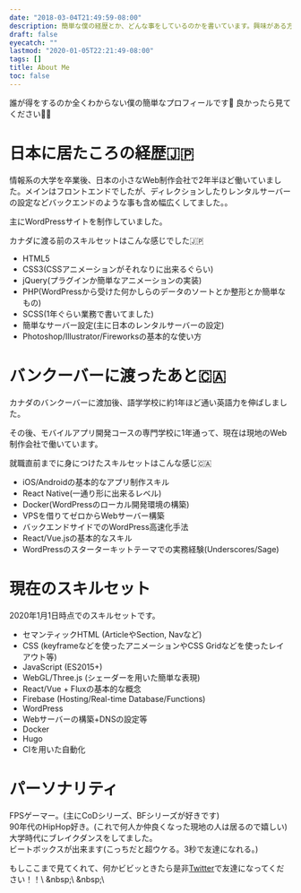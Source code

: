 ```yaml
---
date: "2018-03-04T21:49:59-08:00"
description: 簡単な僕の経歴とか、どんな事をしているのかを書いています。興味がある方は見てくださいw
draft: false
eyecatch: ""
lastmod: "2020-01-05T22:21:49-08:00"
tags: []
title: About Me
toc: false
---
```


誰が得をするのか全くわからない僕の簡単なプロフィールです🚀 良かったら見てください🙇🏻

# 日本に居たころの経歴🇯🇵
情報系の大学を卒業後、日本の小さなWeb制作会社で2年半ほど働いていました。メインはフロントエンドでしたが、ディレクションしたりレンタルサーバーの設定などバックエンドのような事も含め幅広くしてました。。

主にWordPressサイトを制作していました。

カナダに渡る前のスキルセットはこんな感じでした🇯🇵

- HTML5
- CSS3(CSSアニメーションがそれなりに出来るぐらい)
- jQuery(プラグインか簡単なアニメーションの実装)
- PHP(WordPressから受けた何かしらのデータのソートとか整形とか簡単なもの)
- SCSS(1年ぐらい業務で書いてました)
- 簡単なサーバー設定(主に日本のレンタルサーバーの設定)
- Photoshop/Illustrator/Fireworksの基本的な使い方

# バンクーバーに渡ったあと🇨🇦
カナダのバンクーバーに渡加後、語学学校に約1年ほど通い英語力を伸ばしました。

その後、モバイルアプリ開発コースの専門学校に1年通って、現在は現地のWeb制作会社で働いています。

就職直前までに身につけたスキルセットはこんな感じ🇨🇦

- iOS/Androidの基本的なアプリ制作スキル
- React Native(一通り形に出来るレベル)
- Docker(WordPressのローカル開発環境の構築)
- VPSを借りてゼロからWebサーバー構築
- バックエンドサイドでのWordPress高速化手法
- React/Vue.jsの基本的なスキル
- WordPressのスターターキットテーマでの実務経験(Underscores/Sage)

# 現在のスキルセット
2020年1月1日時点でのスキルセットです。

- セマンティックHTML (ArticleやSection, Navなど)
- CSS (keyframeなどを使ったアニメーションやCSS Gridなどを使ったレイアウト等)
- JavaScript (ES2015+)
- WebGL/Three.js (シェーダーを用いた簡単な表現)
- React/Vue + Fluxの基本的な概念
- Firebase (Hosting/Real-time Database/Functions)
- WordPress
- Webサーバーの構築+DNSの設定等
- Docker
- Hugo
- CIを用いた自動化

# パーソナリティ
FPSゲーマー。(主にCoDシリーズ、BFシリーズが好きです)\
90年代のHipHop好き。(これで何人か仲良くなった現地の人は居るので嬉しい)\
大学時代にブレイクダンスをしてました。\
ビートボックスが出来ます(こっちだと超ウケる。3秒で友達になれる。)

もしここまで見てくれて、何かビビッときたら是非[Twitter](https://twitter.com/nismit_)で友達になってください！！\
&nbsp;\
&nbsp;\
